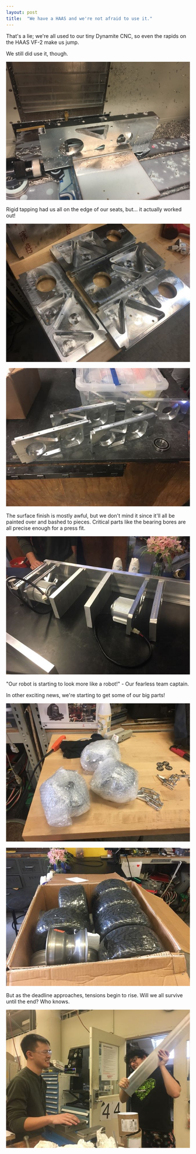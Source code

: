 ```yaml
---
layout: post
title:  "We have a HAAS and we're not afraid to use it."
---
```

That's a lie; we're all used to our tiny Dynamite CNC, so even the rapids on the HAAS VF-2 make us jump.

We still did use it, though.

![](/img/posts/2019-2-22-haas/haas.jpg)

Rigid tapping had us all on the edge of our seats, but... it actually worked out! 

![](/img/posts/2019-2-22-haas/outerplates_halfway.jpg)

![](/img/posts/2019-2-22-haas/outerplates.jpg)

The surface finish is mostly awful, but we don't mind it since it'll all be painted over and bashed to pieces. Critical parts like the bearing bores are all precise enough for a press fit.

![](/img/posts/2019-2-22-haas/fakerobot.jpg)

"Our robot is starting to look more like a robot!" - Our fearless team captain.

In other exciting news, we're starting to get some of our big parts!

![](/img/posts/2019-2-22-haas/motors.jpg)

![](/img/posts/2019-2-22-haas/wheels.jpg)

But as the deadline approaches, tensions begin to rise. Will we all survive until the end? Who knows.

![](/img/posts/2019-2-22-haas/attacc.jpg)